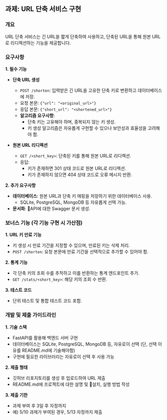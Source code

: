 ## 과제: URL 단축 서비스 구현

### 개요
URL 단축 서비스는 긴 URL을 짧게 단축하여 사용하고, 단축된 URL을 통해 원본 URL로 리디렉션하는 기능을 제공합니다.

### 요구사항
**1. 필수 기능**
- **단축 URL 생성**
  - `POST /shorten`: 입력받은 긴 URL을 고유한 단축 키로 변환하고 데이터베이스에 저장.
  - 요청 본문: `{"url": "<original_url>"}`
  - 응답 본문: `{"short_url": "<shortened_url>"}`
  - **알고리즘 요구사항**:
    - 단축 키는 고유해야 하며, 중복되지 않는 키 생성.
    - 키 생성 알고리즘은 자유롭게 구현할 수 있으나 보안성과 효율성을 고려해야 함.
  
- **원본 URL 리디렉션**
  - `GET /<short_key>`: 단축된 키를 통해 원본 URL로 리디렉션.
  - 응답:
    - 키가 존재하면 301 상태 코드로 원본 URL로 리디렉션.
    - 키가 존재하지 않으면 404 상태 코드로 오류 메시지 반환.

**2. 추가 요구사항**
- **데이터베이스**: 원본 URL과 단축 키 매핑을 저장하기 위한 데이터베이스 사용.
  - SQLite, PostgreSQL, MongoDB 등 자유롭게 선택 가능.
- **문서화**: API에 대한 Swagger 문서 생성.

### 보너스 기능 (각 기능 구현 시 가산점)
**1. URL 키 만료 기능**
- 키 생성 시 만료 기간을 지정할 수 있으며, 만료된 키는 삭제 처리.
- `POST /shorten`: 요청 본문에 만료 기간을 선택적으로 추가할 수 있어야 함.

**2. 통계 기능**
- 각 단축 키의 조회 수를 추적하고 이를 반환하는 통계 엔드포인트 추가.
- `GET /stats/<short_key>`: 해당 키의 조회 수 반환.

**3. 테스트 코드**
- 단위 테스트 및 통합 테스트 코드 포함.

### 개발 및 제출 가이드라인
**1. 기술 스택**
- FastAPI를 활용해 백엔드 서버 구현
- 데이터베이스는 SQLite, PostgreSQL, MongoDB 등, 자유로이 선택 (단, 선택 이유를 README.md에 기술해야함)
- 구현에 필요한 라이브러리는 자유로이 선택 후 사용 가능
  

**2. 제출 형태**
- 깃허브 리포지토리를 생성 후 업로드하여 URL 제출
- README.md에 프로젝트에 대한 설명 및 설치, 실행 방법 작성

**3. 제출 기한**
- 과제 부여 후 3일 후 자정까지
- 예) 5/10 과제가 부여된 경우, 5/13 자정까지 제출


